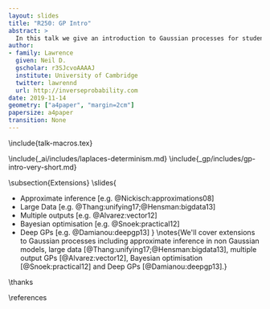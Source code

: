 ```yaml
---
layout: slides
title: "R250: GP Intro"
abstract: >
  In this talk we give an introduction to Gaussian processes for students who are interested in working with GPs for the the R250 module. 
author:
- family: Lawrence
  given: Neil D.
  gscholar: r3SJcvoAAAAJ
  institute: University of Cambridge
  twitter: lawrennd
  url: http://inverseprobability.com
date: 2019-11-14
geometry: ["a4paper", "margin=2cm"]
papersize: a4paper
transition: None
---
```


\include{talk-macros.tex}

\include{_ai/includes/laplaces-determinism.md}
\include{_gp/includes/gp-intro-very-short.md}

\subsection{Extensions}
\slides{
* Approximate inference [e.g. @Nickisch:approximations08]
* Large Data [e.g. @Thang:unifying17;@Hensman:bigdata13]
* Multiple outputs [e.g. @Alvarez:vector12]
* Bayesian optimisation [e.g. @Snoek:practical12]
* Deep GPs [e.g. @Damianou:deepgp13]
}
\notes{We'll cover extensions to Gaussian processes including approximate inference in non Gaussian models, large data [@Thang:unifying17;@Hensman:bigdata13], multiple output GPs [@Alvarez:vector12], Bayesian optimisation [@Snoek:practical12] and Deep GPs [@Damianou:deepgp13].}

\thanks

\references

